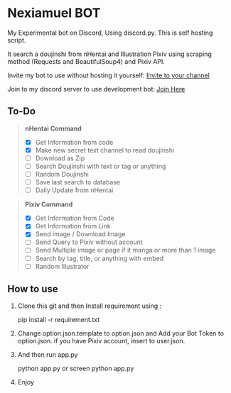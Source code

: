 # Nexiamuel BOT

My Experimental bot on Discord, Using discord.py. This is self hosting script.

It search a doujinshi from nHentai and Illustration Pixiv using scraping method (Requests and BeautifulSoup4) and Pixiv API.

Invite my bot to use without hosting it yourself: [Invite to your channel](http://bit.ly/NexiaProject)

Join to my discord server to use development bot: [Join Here](https://discord.gg/WmMPnNZYpG)

## To-Do

> **nHentai Command**
 >- [x] Get Information from code
 >- [x] Make new secret text channel to read doujinshi
 >- [ ] Download as Zip
 >- [ ] Search Doujinshi with text or tag or anything
 >- [ ] Random Doujinshi
 >- [ ] Save last search to database
 >- [ ]  Daily Update from nHentai

> **Pixiv Command**
 >- [X] Get Information from Code
 >- [X] Get Information from Link
 >- [X] Send image / Download Image
 >- [ ] Send Query to Pixiv without account
 >- [ ] Send Multiple image or page if it manga or more than 1 image
 >- [ ] Search by tag, title, or anything with embed
 >- [ ] Random Illustrator 

## How to use
1. Clone this git and then Install requirement using :

    pip install -r requirement.txt

2. Change option.json.template to option.json and Add your Bot Token to option.json. if you have Pixiv account, insert to user.json.
3. And then run app.py

    python app.py or screen python app.py
    
4. Enjoy

